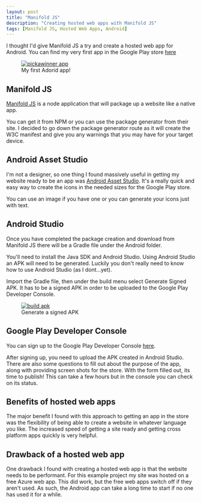 ```yaml
---
layout: post
title: "Manifold JS"
description: "Creating hosted web apps with Manifold JS"
tags: [Manifold JS, Hosted Web Apps, Android]
---
```


I thought I'd give Manifold JS a try and create a hosted web app for Android.
You can find my very first app in the Google Play store [here](https://play.google.com/store/apps/details?id=net.azurewebsites.namepickerapp)

<div class="center">
<figure>
	<a href="{{ site.url }}/images/pickawinner.jpg"><img src="{{ site.url }}/images/pickawinner.jpg" alt="pickawinner app"></a>
	<figcaption>My first Adorid app!</figcaption>
</figure>
</div>

## Manifold JS

[Manifold JS](http://manifoldjs.com/) is a node application that will package up a website like a native app.

You can get it from NPM or you can use the package generator from their site. I decided to go down the package 
generator route as it will create the W3C manifest and give you any warnings that you may have for your target 
device.

## Android Asset Studio

I'm not a designer, so one thing I found massively useful in getting my website ready to be an app was
[Android Asset Studio](https://romannurik.github.io/AndroidAssetStudio/icons-launcher.html).
It's a really quick and easy way to create the icons in the needed sizes for the Google Play store.

You can use an image if you have one or you can generate your icons just with text.

## Android Studio

Once you have completed the package creation and download from Manifold JS there will be a Gradle file under 
the Android folder.

You'll need to install the Java SDK and Android Studio. Using Android Studio an APK will need to be generated.
Luckily you don't really need to know how to use Android Studio (as I dont...yet).

Import the Gradle file, then under the build menu select Generate Signed APK. It has to be a signed APK in 
order to be uploaded to the Google Play Developer Console.

<div class="center">
<figure>
	<a href="{{ site.url }}/images/buildapk.PNG"><img src="{{ site.url }}/images/buildapk.PNG" alt="build apk"></a>
	<figcaption>Generate a signed APK</figcaption>
</figure>
</div>

## Google Play Developer Console

You can sign up to the Google Play Developer Console [here](https://play.google.com/apps/publish/signup/).

After signing up, you need to upload the APK created in Android Studio. There are also some questions to fill out about
the purpose of the app, along with providing screen shots for the store. With the form filled out, its time to 
publish! This can take a few hours but in the console you can check on its status.

## Benefits of hosted web apps

The major benefit I found with this approach to getting an app in the store was the flexibility of being able to 
create a website in whatever language you like. The increased speed of getting a site ready and getting cross 
platform apps quickly is very helpful.

## Drawback of a hosted web app

One drawback I found with creating a hosted web app is that the website needs to be performant.
For this example project my site was hosted on a free Azure web app. This did work, but the free web 
apps switch off if they aren't used. As such, the Android app can take a long time to start if no one
has used it for a while.